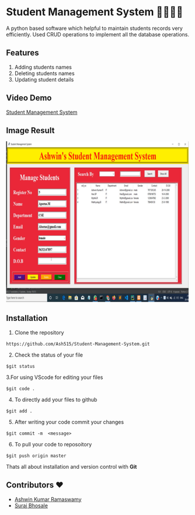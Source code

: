 # Student Management System 👩‍🎓👨‍🎓
A python based software which helpful to maintain students records very efficiently. 
Used CRUD operations to implement all the database operations.
## Features
1) Adding students names
2) Deleting students names
3) Updating student details

## Video Demo
[Student Management System](https://www.youtube.com/watch?v=vLAJZ401WQw&t=1s)

## Image Result
<img src="/Image Result/Op.png" width="500px">

## Installation 
1. Clone the repository 
```
https://github.com/Ash515/Student-Management-System.git
```
2. Check the status of your file 
```
$git status
```

3.For using VScode for editing your files 
```
$git code .
```
4. To directly add your files to github
```
$git add .
```
5. After writing your code commit your changes 
```
$git commit -m  <message>
```
6. To pull your code to reposoitory
```
$git push origin master
```
Thats all about installation and version control with **Git**

## Contributors ❤
- [Ashwin Kumar Ramaswamy](https://github.com/Ash515)
- [Suraj Bhosale](https://github.com/suraj7224)
